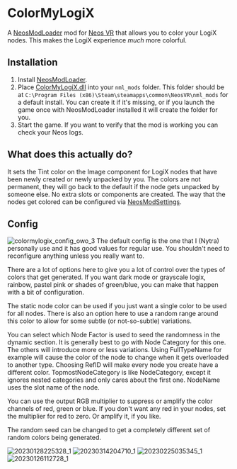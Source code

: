 # ColorMyLogiX

A [NeosModLoader](https://github.com/zkxs/NeosModLoader) mod for [Neos VR](https://neos.com/) that allows you to color your LogiX nodes. This makes the LogiX experience *much* more colorful.

## Installation
1. Install [NeosModLoader](https://github.com/zkxs/NeosModLoader).
1. Place [ColorMyLogiX.dll](https://github.com/Nytra/NeosColorMyLogiXNodes/releases) into your `nml_mods` folder. This folder should be at `C:\Program Files (x86)\Steam\steamapps\common\NeosVR\nml_mods` for a default install. You can create it if it's missing, or if you launch the game once with NeosModLoader installed it will create the folder for you.
1. Start the game. If you want to verify that the mod is working you can check your Neos logs.

## What does this actually do?
It sets the Tint color on the Image component for LogiX nodes that have been newly created or newly unpacked by you. The colors are not permanent, they will go back to the default if the node gets unpacked by someone else. No extra slots or components are created. The way that the nodes get colored can be configured via [NeosModSettings](https://github.com/badhaloninja/NeosModSettings).

## Config
![colormylogix_config_owo_3](https://user-images.githubusercontent.com/14206961/230237181-782353e7-5243-44b9-9819-50df54588659.png)
The default config is the one that I (Nytra) personally use and it has good values for regular use. You shouldn't need to reconfigure anything unless you really want to.

There are a lot of options here to give you a lot of control over the types of colors that get generated. If you want dark mode or grayscale logix, rainbow, pastel pink or shades of green/blue, you can make that happen with a bit of configuration.

The static node color can be used if you just want a single color to be used for all nodes. There is also an option here to use a random range around this color to allow for some subtle (or not-so-subtle) variations.

You can select which Node Factor is used to seed the randomness in the dynamic section. It is generally best to go with Node Category for this one. The others will introduce more or less variations. Using FullTypeName for example will cause the color of the node to change when it gets overloaded to another type. Choosing RefID will make every node you create have a different color. TopmostNodeCategory is like NodeCategory, except it ignores nested categories and only cares about the first one. NodeName uses the slot name of the node.

You can use the output RGB multiplier to suppress or amplify the color channels of red, green or blue. If you don't want any red in your nodes, set the multiplier for red to zero. Or amplify it, if you like.

The random seed can be changed to get a completely different set of random colors being generated.

![20230128225328_1](https://user-images.githubusercontent.com/14206961/230005974-c436c7c1-f421-4f4c-a1a7-fdf6e9a6238e.jpg)
![20230314204710_1](https://user-images.githubusercontent.com/14206961/230007411-8b7b9387-019b-4918-8974-8b7c8553f367.jpg)
![20230225035345_1](https://user-images.githubusercontent.com/14206961/230007717-d8d3ffbf-9e50-48d0-a5f4-0c91dc91d67f.jpg)
![20230126112728_1](https://user-images.githubusercontent.com/14206961/230008861-d6b8d76c-0719-44f5-8a36-0cc52f59cbe5.jpg)
